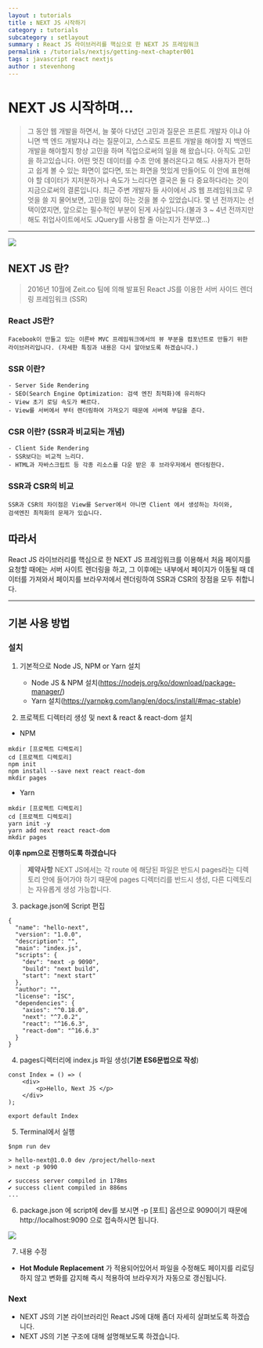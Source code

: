 ```yaml
---
layout : tutorials
title : NEXT JS 시작하기
category : tutorials
subcategory : setlayout
summary : React JS 라이브러리를 핵심으로 한 NEXT JS 프레임워크
permalink : /tutorials/nextjs/getting-next-chapter001
tags : javascript react nextjs
author : stevenhong
---
```

# NEXT JS 시작하며...
> 그 동안 웹 개발을 하면서, 늘 쫒아 다녔던 고민과 질문은 프론트 개발자 이냐 아니면 백 엔드 개발자냐 라는 질문이고, 스스로도 프론트 개발을 해야할 지 백엔드 개발을 해야할지 항상 고민을 하며 직업으로써의 일을 해 왔습니다.
아직도 고민을 하고있습니다. 어떤 멋진 데이터를 수초 안에 불러온다고 해도 사용자가 편하고 쉽게 볼 수 있는 화면이 없다면, 또는 화면을 멋있게 만들어도 이 안에 표현해야 할 데이터가 지저분하거나 속도가 느리다면 결국은 둘 다 중요하다라는 것이
지금으로써의 결론입니다. 최근 주변 개발자 들 사이에서 JS 웹 프레임워크로 무엇을 쓸 지 물어보면, 고민을 많이 하는 것을 볼 수 있었습니다. 몇 년 전까지는 선택이였지면, 앞으로는 필수적인 부분이 된게 사실입니다.(불과 3 ~ 4년 전까지만 해도 취업사이트에서도
JQuery를 사용할 줄 아는지가 전부였...)

---
![](images/img_001.png)
## NEXT JS 란?
> 2016년 10월에 Zeit.co 팀에 의해 발표된 React JS를 이용한 서버 사이드 렌더링 프레임워크 (SSR)

### React JS란?
```
Facebook이 만들고 있는 이른바 MVC 프레임워크에서의 뷰 부분을 컴포넌트로 만들기 위한
라이브러리입니다. (자세한 특징과 내용은 다시 알아보도록 하겠습니다.)
```

### SSR 이란?
```
- Server Side Rendering
- SEO(Search Engine Optimization: 검색 엔진 최적화)에 유리하다
- View 초기 로딩 속도가 빠르다.
- View를 서버에서 부터 렌더링하여 가져오기 때문에 서버에 부담을 준다.
```

### CSR 이란?  (SSR과 비교되는 개념)
```
- Client Side Rendering
- SSR보다는 비교적 느리다.
- HTML과 자바스크립트 등 각종 리소스를 다운 받은 후 브라우저에서 렌더링한다.
```
### SSR과 CSR의 비교
```
SSR과 CSR의 차이점은 View를 Server에서 아니면 Client 에서 생성하는 차이와,
검색엔진 최적화의 문제가 있습니다.
```

## 따라서
React JS 라이브러리를 핵심으로 한 NEXT JS 프레임워크를 이용해서 처음 페이지를 요청할 때에는 서버 사이트 렌더링을 하고,
그 이후에는 내부에서 페이지가 이동될 때 데이터를 가져와서 페이지를 브라우저에서 렌더링하여 SSR과 CSR의 장점을 모두 취합니다.

---
## 기본 사용 방법
### 설치
1. 기본적으로 Node JS, NPM or Yarn 설치
   * Node JS & NPM 설치(https://nodejs.org/ko/download/package-manager/)
   * Yarn 설치(https://yarnpkg.com/lang/en/docs/install/#mac-stable)

2. 프로젝트 디렉터리 생성 및 next & react & react-dom 설치
- NPM
```
mkdir [프로젝트 디렉토리]
cd [프로젝트 디렉토리]
npm init
npm install --save next react react-dom
mkdir pages
```
- Yarn
```
mkdir [프로젝트 디렉토리]
cd [프로젝트 디렉토리]
yarn init -y
yarn add next react react-dom
mkdir pages
```
**이후 npm으로 진행하도록 하겠습니다**
> **제약사항** NEXT JS에서는 각 route 에 해당된 파일은 반드시 pages라는 디렉토리 안에 들어가야 하기 때문에 pages 디렉터리를 반드시 생성, 다른 디렉토리는 자유롭게 생성 가능합니다.

3. package.json에 Script 편집
```
{
  "name": "hello-next",
  "version": "1.0.0",
  "description": "",
  "main": "index.js",
  "scripts": {
    "dev": "next -p 9090",
    "build": "next build",
    "start": "next start"
  },
  "author": "",
  "license": "ISC",
  "dependencies": {
    "axios": "^0.18.0",
    "next": "^7.0.2",
    "react": "^16.6.3",
    "react-dom": "^16.6.3"
  }
}
```

4. pages디렉터리에 index.js 파일 생성(**기본 ES6문법으로 작성**)
```
const Index = () => (
    <div>
        <p>Hello, Next JS </p>
    </div>
);

export default Index
```

5. Terminal에서 실행
```
$npm run dev

> hello-next@1.0.0 dev /project/hello-next
> next -p 9090

✔ success server compiled in 178ms
✔ success client compiled in 886ms
...
```

6. package.json 에 script에 dev를 보시면 -p [포트] 옵션으로 9090이기 때문에 http://localhost:9090 으로 접속하시면 됩니다.

![](images/img_002.png)

7. 내용 수정

*  **Hot Module Replacement** 가 적용되어있어서 파일을 수정해도 페이지를 리로딩하지 않고 변화를 감지해 즉시 적용하여 브라우저가 자동으로 갱신됩니다.

### Next
* NEXT JS의 기본 라이브러리인 React JS에 대해 좀더 자세히 살펴보도록 하겠습니다.
* NEXT JS의 기본 구조에 대해 설명해보도록 하겠습니다.
